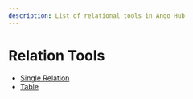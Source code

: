 ```yaml
---
description: List of relational tools in Ango Hub
---
```


# Relation Tools

* [Single Relation](single-relation.md)
* [Table](table.md)
